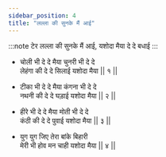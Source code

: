 ```yaml
---
sidebar_position: 4
title: "लल्ला की सुनके मैं आई"
---
```


:::note टेर
लल्ला की सुनके मैं आई, यशोदा मैया दे दे बधाई
:::

- चोली भी दे दे मैया चुनरी भी दे दे <br/>
  लेहंगा की दे दे सिलाई यशोदा मैया || १ ||

- टीका भी दे दे मैया कंगना भी दे दे <br/>
  नथनी की दे दे घड़ाई यशोदा मैया || २ ||

- हीरे भी दे दे मैया मोती भी दे दे <br/>
  कंठी की दे दे पुवाई यशोदा मैया || ३ ||

- युग युग जिए तेरा बांके बिहारी <br/>
  मेरी भी होव मन चाही यशोदा मैया || ४ ||
